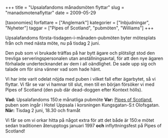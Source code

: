 +++
title = "Upsalafandoms månadsmöten flyttar"
slug = "manadsmotenaflyttar"
date = 2009-05-29

[taxonomies]
forfattare = ["Anglemark"]
kategorier = ["Inbjudningar", "Nyheter"]
taggar = ["Pipes of Scotland", "pubmöten", "Williams"]
+++

Upsalafandoms första-tisdagen-i-månaden-pubmöten byter mötesplats från och med nästa möte, nu på tisdag 2 juni.

Den pub som vi brukade träffas på har bytt ägare och plötsligt stod den trevliga serveringspersonalen utan anställningsavtal, för att den nye ägaren förhalade undertecknandet av dem i all oändlighet. De sade upp sig och talade om för sina vänner vad som hade hänt.

Vi har inte varit odelat nöjda med puben i vilket fall efter ägarbytet, så vi flyttar. Vi får se var vi hamnar till slut, men till en början försöker vi med Pipes of Scotland (den pub där dead-doggen efter Kontext hölls).

<strong>Vad:</strong> Upsalafandoms 150:e månatliga pubmöte
<strong>Var:</strong> <a href="http://www.pipesofscotland.se/uppsala/">Pipes of Scotland</a>, puben som ingår i Hotel Uppsala i korsningen Kungsgatan-S:t Olofsgatan.
<strong>När:</strong> Tisdag 2 juni, 18.30 och framåt

Vi får se om vi orkar hitta på något extra för att det både är 150:e mötet sedan traditionen återupptogs januari 1997 <strong>och</strong> inflyttningsfest på Pipes of Scotland!
